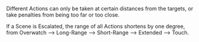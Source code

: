 Different Actions can only be taken at certain distances from the targets, or take penalties from being too far or too close.

If a Scene is Escalated, the range of all Actions shortens by one degree, from Overwatch --> Long-Range --> Short-Range --> Extended --> Touch.